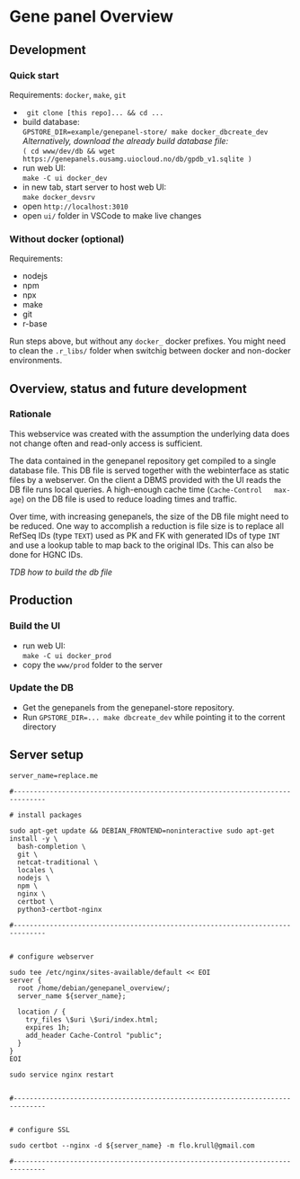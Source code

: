 # Gene panel Overview

## Development

### Quick start

Requirements: `docker`, `make`, `git`

* ` git clone [this repo]... && cd ...`
* build database:  
  `GPSTORE_DIR=example/genepanel-store/ make docker_dbcreate_dev`  
  _Alternatively, download the already build database file:_  
   `( cd www/dev/db && wget https://genepanels.ousamg.uiocloud.no/db/gpdb_v1.sqlite )`  
* run web UI:  
  `make -C ui docker_dev`
* in new tab, start server to host web UI:  
  `make docker_devsrv`
* open `http://localhost:3010`
* open `ui/` folder in VSCode to make live changes

### Without docker (optional)

Requirements:
* nodejs
* npm
* npx
* make
* git
* r-base

Run steps above, but without any `docker_` docker prefixes.
You might need to clean the `.r_libs/` folder when switchig between
docker and non-docker environments.

## Overview, status and future development

### Rationale

This webservice was created with the assumption the underlying data does not change often and read-only access is sufficient.  

The data contained in the genepanel repository get compiled to a single database file. This DB file is served together with the webinterface as static files by a webserver. On the client a DBMS provided with the UI reads the DB file runs local queries. A high-enough cache time (`Cache-Control	max-age`) on the DB file is used to reduce loading times and traffic.  

Over time, with increasing genepanels, the size of the DB file might need to be reduced. One way to accomplish a reduction is file size is to replace all RefSeq IDs (type `TEXT`) used as PK and FK with generated IDs of type `INT` and use a lookup table to map back to the original IDs. This can also be done for HGNC IDs.  

_TDB how to build the db file_

## Production

### Build the UI

* run web UI:  
  `make -C ui docker_prod`
* copy the `www/prod` folder to the server


### Update the DB

* Get the genepanels from the genepanel-store repository.
* Run `GPSTORE_DIR=... make dbcreate_dev` while pointing it to the corrent directory

## Server setup

```
server_name=replace.me

#------------------------------------------------------------------------------

# install packages

sudo apt-get update && DEBIAN_FRONTEND=noninteractive sudo apt-get install -y \
  bash-completion \
  git \
  netcat-traditional \
  locales \
  nodejs \
  npm \
  nginx \
  certbot \
  python3-certbot-nginx

#------------------------------------------------------------------------------


# configure webserver

sudo tee /etc/nginx/sites-available/default << EOI
server {
  root /home/debian/genepanel_overview/;
  server_name ${server_name};

  location / {
    try_files \$uri \$uri/index.html;
    expires 1h;
    add_header Cache-Control "public";
  }
}
EOI

sudo service nginx restart


#------------------------------------------------------------------------------


# configure SSL

sudo certbot --nginx -d ${server_name} -m flo.krull@gmail.com

#------------------------------------------------------------------------------
```
